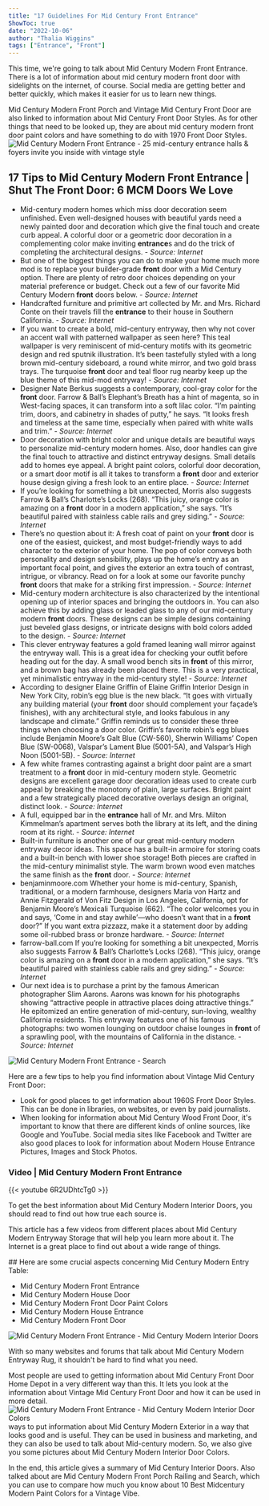 ```yaml
---
title: "17 Guidelines For Mid Century Front Entrance"
ShowToc: true 
date: "2022-10-06"
author: "Thalia Wiggins" 
tags: ["Entrance", "Front"]
---
```


	
This time, we're going to talk about Mid Century Modern Front Entrance. There is a lot of information about mid century modern front door with sidelights on the internet, of course. Social media are getting better and better quickly, which makes it easier for us to learn new things.

Mid Century Modern Front Porch and Vintage Mid Century Front Door are also linked to information about Mid Century Front Door Styles. As for other things that need to be looked up, they are about mid century modern front door paint colors and have something to do with 1970 Front Door Styles.
<img loading="lazy" src="http://2.bp.blogspot.com/-xUBKZPJKfLk/UvMGCeZVOHI/AAAAAAAAIsU/1uJYtkAgFQo/s1600/green-mid-century-modern-eichler-front-door.jpeg" onerror="this.onerror=null;this.src='https://blogger.googleusercontent.com/img/a/AVvXsEhe7F7TRXHtjiKvHb5vS7DmnxvpHiDyoYyYvm1nHB3Qp2_w3BnM6A2eq4v7FYxCC9bfZt3a9vIMtAYEKUiaDQbHMg-ViyGmRIj39MLp0bGFfgfYw1Dc9q_H-T0wiTm3l0Uq42dETrN9eC8aGJ9_IORZsxST1AcLR7np1koOfcc7tnHa4S8Mwz_xD9d0=s16000';" alt="Mid Century Modern Front Entrance - 25 mid-century entrance halls & foyers invite you inside with vintage style" >

## 17 Tips to Mid Century Modern Front Entrance | Shut The Front Door: 6 MCM Doors We Love
-   Mid-century modern homes which miss door decoration seem unfinished. Even well-designed houses with beautiful yards need a newly painted door and decoration which give the final touch and create curb appeal. A colorful door or a geometric door decoration in a complementing color make inviting **entrance**s and do the trick of completing the architectural designs. - <cite>Source: Internet</cite>
-   But one of the biggest things you can do to make your home much more mod is to replace your builder-grade **front** door with a Mid Century option. There are plenty of retro door choices depending on your material preference or budget. Check out a few of our favorite Mid Century Modern **front** doors below. - <cite>Source: Internet</cite>
-   Handcrafted furniture and primitive art collected by Mr. and Mrs. Richard Conte on their travels fill the **entrance** to their house in Southern California. - <cite>Source: Internet</cite>
-   If you want to create a bold, mid-century entryway, then why not cover an accent wall with patterned wallpaper as seen here? This teal wallpaper is very reminiscent of mid-century motifs with its geometric design and red sputnik illustration. It’s been tastefully styled with a long brown mid-century sideboard, a round white mirror, and two gold brass trays. The turquoise **front** door and teal floor rug nearby keep up the blue theme of this mid-mod entryway! - <cite>Source: Internet</cite>
-   Designer Nate Berkus suggests a contemporary, cool-gray color for the **front** door. Farrow & Ball’s Elephant’s Breath has a hint of magenta, so in West-facing spaces, it can transform into a soft lilac color. “I’m painting trim, doors, and cabinetry in shades of putty,” he says. “It looks fresh and timeless at the same time, especially when paired with white walls and trim.” - <cite>Source: Internet</cite>
-   Door decoration with bright color and unique details are beautiful ways to personalize mid-century modern homes. Also, door handles can give the final touch to attractive and distinct entryway designs. Small details add to homes eye appeal. A bright paint colors, colorful door decoration, or a smart door motif is all it takes to transform a **front** door and exterior house design giving a fresh look to an entire place. - <cite>Source: Internet</cite>
-   If you’re looking for something a bit unexpected, Morris also suggests Farrow & Ball’s Charlotte’s Locks (268). “This juicy, orange color is amazing on a **front** door in a modern application,” she says. “It’s beautiful paired with stainless cable rails and grey siding.” - <cite>Source: Internet</cite>
-   There’s no question about it: A fresh coat of paint on your **front** door is one of the easiest, quickest, and most budget-friendly ways to add character to the exterior of your home. The pop of color conveys both personality and design sensibility, plays up the home’s entry as an important focal point, and gives the exterior an extra touch of contrast, intrigue, or vibrancy. Read on for a look at some our favorite punchy **front** doors that make for a striking first impression. - <cite>Source: Internet</cite>
-   Mid-century modern architecture is also characterized by the intentional opening up of interior spaces and bringing the outdoors in. You can also achieve this by adding glass or leaded glass to any of our mid-century modern **front** doors. These designs can be simple designs containing just beveled glass designs, or intricate designs with bold colors added to the design. - <cite>Source: Internet</cite>
-   This clever entryway features a gold framed leaning wall mirror against the entryway wall. This is a great idea for checking your outfit before heading out for the day. A small wood bench sits in **front** of this mirror, and a brown bag has already been placed there. This is a very practical, yet minimalistic entryway in the mid-century style! - <cite>Source: Internet</cite>
-   According to designer Elaine Griffin of Elaine Griffin Interior Design in New York City, robin’s egg blue is the new black. “It goes with virtually any building material (your **front** door should complement your façade’s finishes), with any architectural style, and looks fabulous in any landscape and climate.” Griffin reminds us to consider these three things when choosing a door color. Griffin’s favorite robin’s egg blues include Benjamin Moore’s Galt Blue (CW-560), Sherwin Williams’ Copen Blue (SW-0068), Valspar’s Lament Blue (5001-5A), and Valspar’s High Noon (5001-5B). - <cite>Source: Internet</cite>
-   A few white frames contrasting against a bright door paint are a smart treatment to a **front** door in mid-century modern style. Geometric designs are excellent garage door decoration ideas used to create curb appeal by breaking the monotony of plain, large surfaces. Bright paint and a few strategically placed decorative overlays design an original, distinct look. - <cite>Source: Internet</cite>
-   A full, equipped bar in the **entrance** hall of Mr. and Mrs. Milton Kimmelman’s apartment serves both the library at its left, and the dining room at its right. - <cite>Source: Internet</cite>
-   Built-in furniture is another one of our great mid-century modern entryway decor ideas. This space has a built-in armoire for storing coats and a built-in bench with lower shoe storage! Both pieces are crafted in the mid-century minimalist style. The warm brown wood even matches the same finish as the **front** door. - <cite>Source: Internet</cite>
-   benjaminmoore.com Whether your home is mid-century, Spanish, traditional, or a modern farmhouse, designers Maria von Hartz and Annie Fitzgerald of Von Fitz Design in Los Angeles, California, opt for Benjamin Moore’s Mexicali Turquoise (662). “The color welcomes you in and says, ‘Come in and stay awhile’—who doesn’t want that in a **front** door?” If you want extra pizzazz, make it a statement door by adding some oil-rubbed brass or bronze hardware. - <cite>Source: Internet</cite>
-   farrow-ball.com If you’re looking for something a bit unexpected, Morris also suggests Farrow & Ball’s Charlotte’s Locks (268). “This juicy, orange color is amazing on a **front** door in a modern application,” she says. “It’s beautiful paired with stainless cable rails and grey siding.” - <cite>Source: Internet</cite>
-   Our next idea is to purchase a print by the famous American photographer Slim Aarons. Aarons was known for his photographs showing “attractive people in attractive places doing attractive things.” He epitomized an entire generation of mid-century, sun-loving, wealthy California residents. This entryway features one of his famous photographs: two women lounging on outdoor chaise lounges in **front** of a sprawling pool, with the mountains of California in the distance. - <cite>Source: Internet</cite>


<img loading="lazy" src="https://www.architectureartdesigns.com/wp-content/uploads/2020/06/18-Stylish-Mid-Century-Modern-Hallway-Designs-Youd-Love-To-Walk-Through-11.jpg" onerror="this.onerror=null;this.src='https://blogger.googleusercontent.com/img/a/AVvXsEhe7F7TRXHtjiKvHb5vS7DmnxvpHiDyoYyYvm1nHB3Qp2_w3BnM6A2eq4v7FYxCC9bfZt3a9vIMtAYEKUiaDQbHMg-ViyGmRIj39MLp0bGFfgfYw1Dc9q_H-T0wiTm3l0Uq42dETrN9eC8aGJ9_IORZsxST1AcLR7np1koOfcc7tnHa4S8Mwz_xD9d0=s16000';" alt="Mid Century Modern Front Entrance - Search" >

Here are a few tips to help you find information about Vintage Mid Century Front Door:
- Look for good places to get information about 1960S Front Door Styles. This can be done in libraries, on websites, or even by paid journalists.
- When looking for information about Mid Century Wood Front Door, it's important to know that there are different kinds of online sources, like Google and YouTube. Social media sites like Facebook and Twitter are also good places to look for information about Modern House Entrance Pictures, Images and Stock Photos.

### Video | Mid Century Modern Front Entrance
{{< youtube 6R2UDhtcTg0 >}} 

To get the best information about Mid Century Modern Interior Doors, you should read to find out how true each source is.

This article has a few videos from different places about Mid Century Modern Entryway Storage that will help you learn more about it. The Internet is a great place to find out about a wide range of things.
<script async="async" data-cfasync="false" src="//normallydemandedalter.com/fe63df3c5408708b15d8dc3d9b206b31/invoke.js"></script>
<div id="container-fe63df3c5408708b15d8dc3d9b206b31"></div>
## Here are some crucial aspects concerning Mid Century Modern Entry Table:

- Mid Century Modern Front Entrance
- Mid Century Modern House Door
- Mid Century Modern Front Door Paint Colors
- Mid Century Modern House Entrance
- Mid Century Modern Front Door

 <img loading="lazy" src="http://www.architectureartdesigns.com/wp-content/uploads/2014/09/15-Welcoming-Modern-Entry-Hall-Designs-For-Your-Inspiration-1-630x945.jpg" onerror="this.onerror=null;this.src='https://blogger.googleusercontent.com/img/a/AVvXsEhe7F7TRXHtjiKvHb5vS7DmnxvpHiDyoYyYvm1nHB3Qp2_w3BnM6A2eq4v7FYxCC9bfZt3a9vIMtAYEKUiaDQbHMg-ViyGmRIj39MLp0bGFfgfYw1Dc9q_H-T0wiTm3l0Uq42dETrN9eC8aGJ9_IORZsxST1AcLR7np1koOfcc7tnHa4S8Mwz_xD9d0=s16000';" alt="Mid Century Modern Front Entrance - Mid Century Modern Interior Doors" >

With so many websites and forums that talk about Mid Century Modern Entryway Rug, it shouldn't be hard to find what you need.

Most people are used to getting information about Mid Century Front Door Home Depot in a very different way than this. It lets you look at the information about Vintage Mid Century Front Door and how it can be used in more detail.
<img loading="lazy" src="https://www.keuka-studios.com/wp-content/uploads/2019/05/keuka-studios-floating-stairs-with-wood-treads-and-top-rail.jpg" onerror="this.onerror=null;this.src='https://blogger.googleusercontent.com/img/a/AVvXsEhe7F7TRXHtjiKvHb5vS7DmnxvpHiDyoYyYvm1nHB3Qp2_w3BnM6A2eq4v7FYxCC9bfZt3a9vIMtAYEKUiaDQbHMg-ViyGmRIj39MLp0bGFfgfYw1Dc9q_H-T0wiTm3l0Uq42dETrN9eC8aGJ9_IORZsxST1AcLR7np1koOfcc7tnHa4S8Mwz_xD9d0=s16000';" alt="Mid Century Modern Front Entrance - Mid Century Modern Interior Door Colors" >
ways to put information about Mid Century Modern Exterior in a way that looks good and is useful. They can be used in business and marketing, and they can also be used to talk about Mid-century modern. So, we also give you some pictures about Mid Century Modern Interior Door Colors.

In the end, this article gives a summary of Mid Century Interior Doors. Also talked about are Mid Century Modern Front Porch Railing and Search, which you can use to compare how much you know about 10 Best Midcentury Modern Paint Colors for a Vintage Vibe.
	
	
	
	

